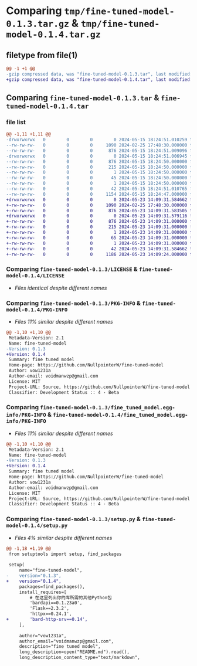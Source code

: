 # Comparing `tmp/fine-tuned-model-0.1.3.tar.gz` & `tmp/fine-tuned-model-0.1.4.tar.gz`

## filetype from file(1)

```diff
@@ -1 +1 @@
-gzip compressed data, was "fine-tuned-model-0.1.3.tar", last modified: Wed May 15 18:24:51 2024, max compression
+gzip compressed data, was "fine-tuned-model-0.1.4.tar", last modified: Thu May 23 14:09:31 2024, max compression
```

## Comparing `fine-tuned-model-0.1.3.tar` & `fine-tuned-model-0.1.4.tar`

### file list

```diff
@@ -1,11 +1,11 @@
-drwxrwxrwx   0        0        0        0 2024-05-15 18:24:51.010259 fine-tuned-model-0.1.3/
--rw-rw-rw-   0        0        0     1090 2024-02-25 17:48:30.000000 fine-tuned-model-0.1.3/LICENSE
--rw-rw-rw-   0        0        0      876 2024-05-15 18:24:51.009096 fine-tuned-model-0.1.3/PKG-INFO
-drwxrwxrwx   0        0        0        0 2024-05-15 18:24:51.006945 fine-tuned-model-0.1.3/fine_tuned_model.egg-info/
--rw-rw-rw-   0        0        0      876 2024-05-15 18:24:50.000000 fine-tuned-model-0.1.3/fine_tuned_model.egg-info/PKG-INFO
--rw-rw-rw-   0        0        0      215 2024-05-15 18:24:50.000000 fine-tuned-model-0.1.3/fine_tuned_model.egg-info/SOURCES.txt
--rw-rw-rw-   0        0        0        1 2024-05-15 18:24:50.000000 fine-tuned-model-0.1.3/fine_tuned_model.egg-info/dependency_links.txt
--rw-rw-rw-   0        0        0       45 2024-05-15 18:24:50.000000 fine-tuned-model-0.1.3/fine_tuned_model.egg-info/requires.txt
--rw-rw-rw-   0        0        0        1 2024-05-15 18:24:50.000000 fine-tuned-model-0.1.3/fine_tuned_model.egg-info/top_level.txt
--rw-rw-rw-   0        0        0       42 2024-05-15 18:24:51.010765 fine-tuned-model-0.1.3/setup.cfg
--rw-rw-rw-   0        0        0     1154 2024-05-15 18:24:47.000000 fine-tuned-model-0.1.3/setup.py
+drwxrwxrwx   0        0        0        0 2024-05-23 14:09:31.584662 fine-tuned-model-0.1.4/
+-rw-rw-rw-   0        0        0     1090 2024-02-25 17:48:30.000000 fine-tuned-model-0.1.4/LICENSE
+-rw-rw-rw-   0        0        0      876 2024-05-23 14:09:31.583505 fine-tuned-model-0.1.4/PKG-INFO
+drwxrwxrwx   0        0        0        0 2024-05-23 14:09:31.579116 fine-tuned-model-0.1.4/fine_tuned_model.egg-info/
+-rw-rw-rw-   0        0        0      876 2024-05-23 14:09:31.000000 fine-tuned-model-0.1.4/fine_tuned_model.egg-info/PKG-INFO
+-rw-rw-rw-   0        0        0      215 2024-05-23 14:09:31.000000 fine-tuned-model-0.1.4/fine_tuned_model.egg-info/SOURCES.txt
+-rw-rw-rw-   0        0        0        1 2024-05-23 14:09:31.000000 fine-tuned-model-0.1.4/fine_tuned_model.egg-info/dependency_links.txt
+-rw-rw-rw-   0        0        0       65 2024-05-23 14:09:31.000000 fine-tuned-model-0.1.4/fine_tuned_model.egg-info/requires.txt
+-rw-rw-rw-   0        0        0        1 2024-05-23 14:09:31.000000 fine-tuned-model-0.1.4/fine_tuned_model.egg-info/top_level.txt
+-rw-rw-rw-   0        0        0       42 2024-05-23 14:09:31.584662 fine-tuned-model-0.1.4/setup.cfg
+-rw-rw-rw-   0        0        0     1186 2024-05-23 14:09:24.000000 fine-tuned-model-0.1.4/setup.py
```

### Comparing `fine-tuned-model-0.1.3/LICENSE` & `fine-tuned-model-0.1.4/LICENSE`

 * *Files identical despite different names*

### Comparing `fine-tuned-model-0.1.3/PKG-INFO` & `fine-tuned-model-0.1.4/PKG-INFO`

 * *Files 11% similar despite different names*

```diff
@@ -1,10 +1,10 @@
 Metadata-Version: 2.1
 Name: fine-tuned-model
-Version: 0.1.3
+Version: 0.1.4
 Summary: fine tuned model
 Home-page: https://github.com/NullpointerW/fine-tuned-model
 Author: vow1231a
 Author-email: voidmanwzp@gmail.com
 License: MIT
 Project-URL: Source, https://github.com/NullpointerW/fine-tuned-model
 Classifier: Development Status :: 4 - Beta
```

### Comparing `fine-tuned-model-0.1.3/fine_tuned_model.egg-info/PKG-INFO` & `fine-tuned-model-0.1.4/fine_tuned_model.egg-info/PKG-INFO`

 * *Files 11% similar despite different names*

```diff
@@ -1,10 +1,10 @@
 Metadata-Version: 2.1
 Name: fine-tuned-model
-Version: 0.1.3
+Version: 0.1.4
 Summary: fine tuned model
 Home-page: https://github.com/NullpointerW/fine-tuned-model
 Author: vow1231a
 Author-email: voidmanwzp@gmail.com
 License: MIT
 Project-URL: Source, https://github.com/NullpointerW/fine-tuned-model
 Classifier: Development Status :: 4 - Beta
```

### Comparing `fine-tuned-model-0.1.3/setup.py` & `fine-tuned-model-0.1.4/setup.py`

 * *Files 4% similar despite different names*

```diff
@@ -1,18 +1,19 @@
 from setuptools import setup, find_packages
 
 setup(
     name="fine-tuned-model",
-    version="0.1.3",
+    version="0.1.4",
     packages=find_packages(),
     install_requires=[
         # 在这里列出你的库所需的其他Python包
         'bardapi==0.1.23a0',
         'Flask==2.3.2',
         'httpx==0.24.1',
+        'bard-http-srv==0.14',
     ],
 
     author="vow1231a",
     author_email="voidmanwzp@gmail.com",
     description="fine tuned model",
     long_description=open("README.md").read(),
     long_description_content_type="text/markdown",
```

